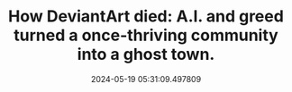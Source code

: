 ---
date: 2024-05-19 05:31:09.497809
link:
  source: web
  source_url: https://roytang.net
  text: 'How DeviantArt died: A.I. and greed turned a once-thriving community into
    a ghost town.'
  url: https://slate.com/technology/2024/05/deviantart-what-happened-ai-decline-lawsuit-stability.html
source: web
syndicated:
- type: mastodon
  url: https://indieweb.social/users/roytang/statuses/112466111410996391
tags:
- ai
title: 'How DeviantArt died: A.I. and greed turned a once-thriving community into
  a ghost town.'
---